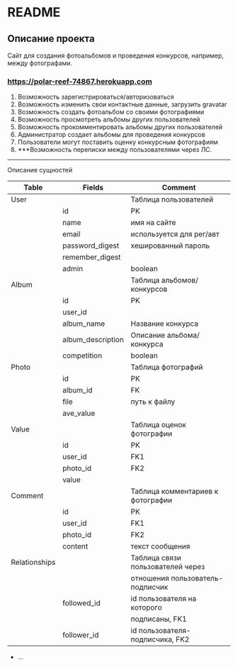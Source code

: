 # README

## Описание проекта

Сайт для создания фотоальбомов и проведения конкурсов, 
например, между фотографами.

### https://polar-reef-74867.herokuapp.com

1. Возможность зарегистрироваться/авторизоваться
2. Возможность изменить свои контактные данные, загрузить gravatar
3. Возможность создать фотоальбом со своими фотографиями
4. Возможность просмотреть альбомы других пользователей
5. Возможность прокомментировать альбомы других пользователей
6. Администратор создает альбомы для проведения конкурсов
7. Пользователи могут поставить оценку конкурсным фотографиям
8. ***Возможность переписки между пользователями через ЛС.

***
Описание сущностей

| Table       | Fields            | Comment                           |
|-------------|-------------------|-----------------------------------|
| User        |                   | Таблица пользователей             |
|             | id                | PK                                |
|             | name              | имя на сайте                      |
|             | email             | используется для рег/авт          |
|             | password_digest   | хешированный пароль               |
|             | remember_digest   |                                   |
|             | admin             | boolean                           |
| Album       |                   | Таблица альбомов/конкурсов        |
|             | id                | PK                                |
|             | user_id           |                                   |
|             | album_name        | Название конкурса                 |
|             | album_description | Описание альбома/конкурса         |
|             | competition       | boolean                           |
| Photo       |                   | Таблица фотографий                |
|             | id                | PK                                |
|             | album_id          | FK                                |
|             | file              | путь к файлу                      |
|             | ave_value         |                                   |
| Value       |                   | Таблица оценок фотографии         |
|             | id                | PK                                |
|             | user_id           | FK1                               |
|             | photo_id          | FK2                               |
|             | value             |                                   |
| Comment     |                   | Таблица комментариев к фотографии |
|             | id                | PK                                |
|             | user_id           | FK1                               |
|             | photo_id          | FK2                               |
|             | content           | текст сообщения                   |
|Relationships|                   | Таблица связи пользователей через |
|             |                   | отношения пользователь-подписчик  |
|             | followed_id       | id пользователя на которого       |
|             |                   | подписаны, FK1                    |                    
|             | follower_id       | id пользователя-подписчика, FK2   |

* ...
